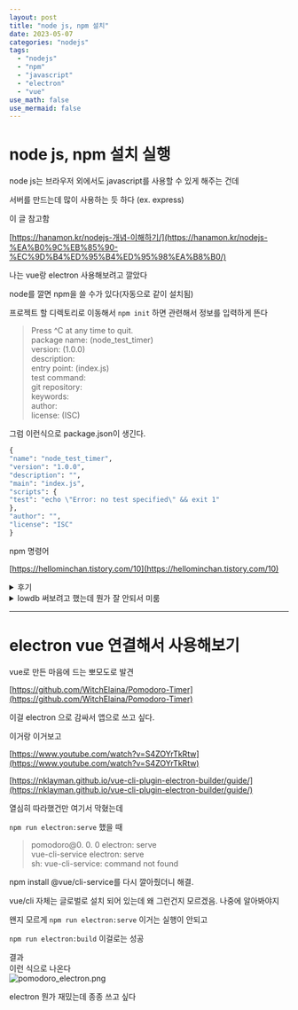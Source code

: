 ```yaml
---
layout: post
title: "node js, npm 설치"
date: 2023-05-07
categories: "nodejs"
tags:
  - "nodejs"
  - "npm"
  - "javascript"
  - "electron"
  - "vue"
use_math: false
use_mermaid: false
---
```


# node js, npm 설치 실행

node js는 브라우저 외에서도 javascript를 사용할 수 있게 해주는 건데

서버를 만드는데 많이 사용하는 듯 하다 (ex. express)

이 글 참고함

[https://hanamon.kr/nodejs-개념-이해하기/](https://hanamon.kr/nodejs-%EA%B0%9C%EB%85%90-%EC%9D%B4%ED%95%B4%ED%95%98%EA%B8%B0/)

나는 vue랑 electron 사용해보려고 깔았다

node를 깔면 npm을 쓸 수가 있다(자동으로 같이 설치됨)

프로젝트 할 디렉토리로 이동해서 `npm init` 하면 관련해서 정보를 입력하게 뜬다

> Press ^C at any time to quit.  
> package name: (node_test_timer)  
> version: (1.0.0)  
> description:  
> entry point: (index.js)  
> test command:  
> git repository:  
> keywords:  
> author:  
> license: (ISC)

그럼 이런식으로 package.json이 생긴다.

```python
{
"name": "node_test_timer",
"version": "1.0.0",
"description": "",
"main": "index.js",
"scripts": {
"test": "echo \"Error: no test specified\" && exit 1"
},
"author": "",
"license": "ISC"
}
```

npm 명령어

[https://hellominchan.tistory.com/10](https://hellominchan.tistory.com/10)

<details>
  <summary>후기</summary>
  <p>아직 조금 밖에 안써봤지만 react에서 flutter로 넘어온 사람이 react 패키지 쓰는거 좀 짜증난다고 했던걸 본 기억이 있는데 그게 자꾸 생각난다. 패키지 종류 엄청 많은데 뭘 써야할지 모르겠다. 영어가 아닌 독일어 러시아어 중국어로만 설명되어 있는 패키지도 좀 있음</p>
</details>

<details>
  <summary>lowdb 써보려고 했는데 뭔가 잘 안되서 미룸</summary>
  <p>lowdb 써보려고 했는데 뭔가 잘 안되서 미룸
  lowdb를 써보기로 한다
  json을 이용한 로컬 db
  electron에서도 사용 가능하다.
  3.0.0 버전으로 업그레이드 되면서 설정이 바뀌어서 다른 블로그에 있는 설명이랑 공식 문서랑 설명이 달라서 헷갈렸는데 pure esm으로 바뀌어서 그런거라 한다
  설명은 여기
  [https://gist.github.com/sindresorhus/a39789f98801d908bbc7ff3ecc99d99c](https://gist.github.com/sindresorhus/a39789f98801d908bbc7ff3ecc99d99c)
</p>
</details>

---

# electron vue 연결해서 사용해보기

vue로 만든 마음에 드는 뽀모도로 발견

[https://github.com/WitchElaina/Pomodoro-Timer](https://github.com/WitchElaina/Pomodoro-Timer)

이걸 electron 으로 감싸서 앱으로 쓰고 싶다.

이거랑 이거보고

[https://www.youtube.com/watch?v=S4ZOYrTkRtw](https://www.youtube.com/watch?v=S4ZOYrTkRtw)

[https://nklayman.github.io/vue-cli-plugin-electron-builder/guide/](https://nklayman.github.io/vue-cli-plugin-electron-builder/guide/)

열심히 따라했건만 여기서 막혔는데

`npm run electron:serve` 했을 때

> pomodoro@0. 0. 0 electron: serve  
> vue-cli-service electron: serve  
> sh: vue-cli-service: command not found

npm install @vue/cli-service를 다시 깔아줬더니 해결.

vue/cli 자체는 글로벌로 설치 되어 있는데 왜 그런건지 모르겠음. 나중에 알아봐야지

왠지 모르게 `npm run electron:serve` 이거는 실행이 안되고

`npm run electron:build` 이걸로는 성공

결과  
이런 식으로 나온다  
![pomodoro_electron.png](https://blogger.googleusercontent.com/img/a/AVvXsEgFBBc47LzpEAFao-fddJ-0xIyZrnJ_SnJjCgVtEGsduSRu1q5p5Hau_ykRQU0tkGC7lQRrQxqHtNJtkQLhS64KPWmwZG1HUt_0DKfKsCU3z_wjVeNzbiA9c81gvqh5foMO9UujKU-7g-Vrp_8hDqIR-HFWe_J37s7U2Ht2vq3xhbVsg-CwELM66ihAVA)

electron 뭔가 재밌는데 종종 쓰고 싶다
